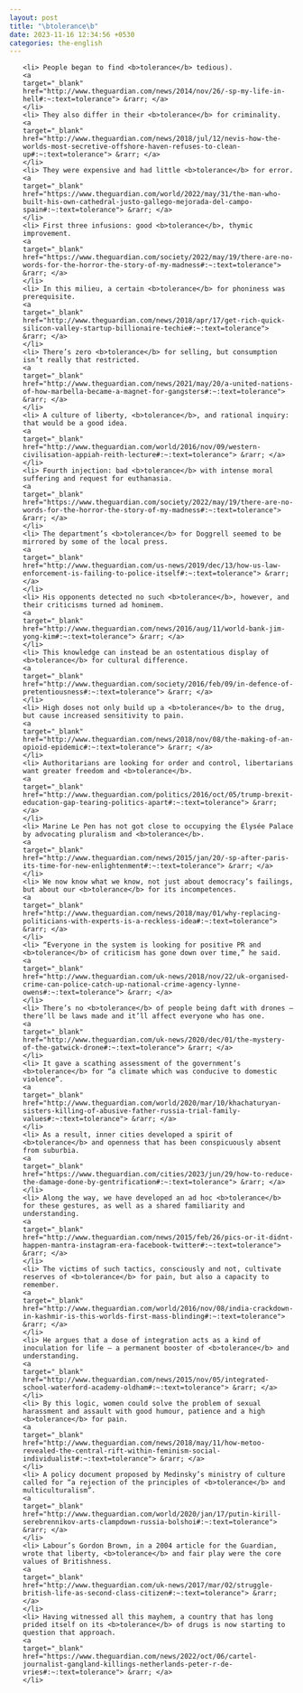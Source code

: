 ```yaml
---
layout: post
title: "\btolerance\b"
date: 2023-11-16 12:34:56 +0530
categories: the-english
---
```

<ol>

    <li> People began to find <b>tolerance</b> tedious).
    <a 
    target="_blank" 
    href="http://www.theguardian.com/news/2014/nov/26/-sp-my-life-in-hell#:~:text=tolerance"> &rarr; </a>
    </li>
    <li> They also differ in their <b>tolerance</b> for criminality.
    <a 
    target="_blank" 
    href="http://www.theguardian.com/news/2018/jul/12/nevis-how-the-worlds-most-secretive-offshore-haven-refuses-to-clean-up#:~:text=tolerance"> &rarr; </a>
    </li>
    <li> They were expensive and had little <b>tolerance</b> for error.
    <a 
    target="_blank" 
    href="https://www.theguardian.com/world/2022/may/31/the-man-who-built-his-own-cathedral-justo-gallego-mejorada-del-campo-spain#:~:text=tolerance"> &rarr; </a>
    </li>
    <li> First three infusions: good <b>tolerance</b>, thymic improvement.
    <a 
    target="_blank" 
    href="https://www.theguardian.com/society/2022/may/19/there-are-no-words-for-the-horror-the-story-of-my-madness#:~:text=tolerance"> &rarr; </a>
    </li>
    <li> In this milieu, a certain <b>tolerance</b> for phoniness was prerequisite.
    <a 
    target="_blank" 
    href="http://www.theguardian.com/news/2018/apr/17/get-rich-quick-silicon-valley-startup-billionaire-techie#:~:text=tolerance"> &rarr; </a>
    </li>
    <li> There’s zero <b>tolerance</b> for selling, but consumption isn’t really that restricted.
    <a 
    target="_blank" 
    href="http://www.theguardian.com/news/2021/may/20/a-united-nations-of-how-marbella-became-a-magnet-for-gangsters#:~:text=tolerance"> &rarr; </a>
    </li>
    <li> A culture of liberty, <b>tolerance</b>, and rational inquiry: that would be a good idea.
    <a 
    target="_blank" 
    href="http://www.theguardian.com/world/2016/nov/09/western-civilisation-appiah-reith-lecture#:~:text=tolerance"> &rarr; </a>
    </li>
    <li> Fourth injection: bad <b>tolerance</b> with intense moral suffering and request for euthanasia.
    <a 
    target="_blank" 
    href="https://www.theguardian.com/society/2022/may/19/there-are-no-words-for-the-horror-the-story-of-my-madness#:~:text=tolerance"> &rarr; </a>
    </li>
    <li> The department’s <b>tolerance</b> for Doggrell seemed to be mirrored by some of the local press.
    <a 
    target="_blank" 
    href="http://www.theguardian.com/us-news/2019/dec/13/how-us-law-enforcement-is-failing-to-police-itself#:~:text=tolerance"> &rarr; </a>
    </li>
    <li> His opponents detected no such <b>tolerance</b>, however, and their criticisms turned ad hominem.
    <a 
    target="_blank" 
    href="http://www.theguardian.com/news/2016/aug/11/world-bank-jim-yong-kim#:~:text=tolerance"> &rarr; </a>
    </li>
    <li> This knowledge can instead be an ostentatious display of <b>tolerance</b> for cultural difference.
    <a 
    target="_blank" 
    href="http://www.theguardian.com/society/2016/feb/09/in-defence-of-pretentiousness#:~:text=tolerance"> &rarr; </a>
    </li>
    <li> High doses not only build up a <b>tolerance</b> to the drug, but cause increased sensitivity to pain.
    <a 
    target="_blank" 
    href="http://www.theguardian.com/news/2018/nov/08/the-making-of-an-opioid-epidemic#:~:text=tolerance"> &rarr; </a>
    </li>
    <li> Authoritarians are looking for order and control, libertarians want greater freedom and <b>tolerance</b>.
    <a 
    target="_blank" 
    href="http://www.theguardian.com/politics/2016/oct/05/trump-brexit-education-gap-tearing-politics-apart#:~:text=tolerance"> &rarr; </a>
    </li>
    <li> Marine Le Pen has not got close to occupying the Élysée Palace by advocating pluralism and <b>tolerance</b>.
    <a 
    target="_blank" 
    href="http://www.theguardian.com/news/2015/jan/20/-sp-after-paris-its-time-for-new-enlightenment#:~:text=tolerance"> &rarr; </a>
    </li>
    <li> We now know what we know, not just about democracy’s failings, but about our <b>tolerance</b> for its incompetences.
    <a 
    target="_blank" 
    href="http://www.theguardian.com/news/2018/may/01/why-replacing-politicians-with-experts-is-a-reckless-idea#:~:text=tolerance"> &rarr; </a>
    </li>
    <li> “Everyone in the system is looking for positive PR and <b>tolerance</b> of criticism has gone down over time,” he said.
    <a 
    target="_blank" 
    href="http://www.theguardian.com/uk-news/2018/nov/22/uk-organised-crime-can-police-catch-up-national-crime-agency-lynne-owens#:~:text=tolerance"> &rarr; </a>
    </li>
    <li> There’s no <b>tolerance</b> of people being daft with drones – there’ll be laws made and it’ll affect everyone who has one.
    <a 
    target="_blank" 
    href="http://www.theguardian.com/uk-news/2020/dec/01/the-mystery-of-the-gatwick-drone#:~:text=tolerance"> &rarr; </a>
    </li>
    <li> It gave a scathing assessment of the government’s <b>tolerance</b> for “a climate which was conducive to domestic violence”.
    <a 
    target="_blank" 
    href="http://www.theguardian.com/world/2020/mar/10/khachaturyan-sisters-killing-of-abusive-father-russia-trial-family-values#:~:text=tolerance"> &rarr; </a>
    </li>
    <li> As a result, inner cities developed a spirit of <b>tolerance</b> and openness that has been conspicuously absent from suburbia.
    <a 
    target="_blank" 
    href="https://www.theguardian.com/cities/2023/jun/29/how-to-reduce-the-damage-done-by-gentrification#:~:text=tolerance"> &rarr; </a>
    </li>
    <li> Along the way, we have developed an ad hoc <b>tolerance</b> for these gestures, as well as a shared familiarity and understanding.
    <a 
    target="_blank" 
    href="http://www.theguardian.com/news/2015/feb/26/pics-or-it-didnt-happen-mantra-instagram-era-facebook-twitter#:~:text=tolerance"> &rarr; </a>
    </li>
    <li> The victims of such tactics, consciously and not, cultivate reserves of <b>tolerance</b> for pain, but also a capacity to remember.
    <a 
    target="_blank" 
    href="http://www.theguardian.com/world/2016/nov/08/india-crackdown-in-kashmir-is-this-worlds-first-mass-blinding#:~:text=tolerance"> &rarr; </a>
    </li>
    <li> He argues that a dose of integration acts as a kind of inoculation for life – a permanent booster of <b>tolerance</b> and understanding.
    <a 
    target="_blank" 
    href="http://www.theguardian.com/news/2015/nov/05/integrated-school-waterford-academy-oldham#:~:text=tolerance"> &rarr; </a>
    </li>
    <li> By this logic, women could solve the problem of sexual harassment and assault with good humour, patience and a high <b>tolerance</b> for pain.
    <a 
    target="_blank" 
    href="http://www.theguardian.com/news/2018/may/11/how-metoo-revealed-the-central-rift-within-feminism-social-individualist#:~:text=tolerance"> &rarr; </a>
    </li>
    <li> A policy document proposed by Medinsky’s ministry of culture called for “a rejection of the principles of <b>tolerance</b> and multiculturalism”.
    <a 
    target="_blank" 
    href="http://www.theguardian.com/world/2020/jan/17/putin-kirill-serebrennikov-arts-clampdown-russia-bolshoi#:~:text=tolerance"> &rarr; </a>
    </li>
    <li> Labour’s Gordon Brown, in a 2004 article for the Guardian, wrote that liberty, <b>tolerance</b> and fair play were the core values of Britishness.
    <a 
    target="_blank" 
    href="http://www.theguardian.com/uk-news/2017/mar/02/struggle-british-life-as-second-class-citizen#:~:text=tolerance"> &rarr; </a>
    </li>
    <li> Having witnessed all this mayhem, a country that has long prided itself on its <b>tolerance</b> of drugs is now starting to question that approach.
    <a 
    target="_blank" 
    href="https://www.theguardian.com/news/2022/oct/06/cartel-journalist-gangland-killings-netherlands-peter-r-de-vries#:~:text=tolerance"> &rarr; </a>
    </li>